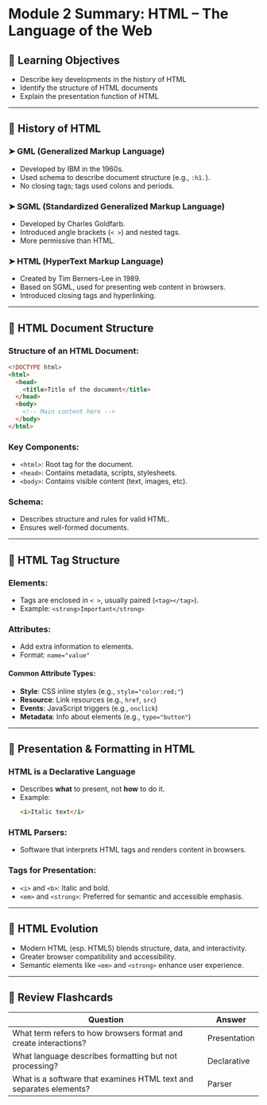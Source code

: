 # Module 2 Summary: HTML – The Language of the Web

## 🎯 Learning Objectives
- Describe key developments in the history of HTML
- Identify the structure of HTML documents
- Explain the presentation function of HTML

---

## 📜 History of HTML

### ➤ GML (Generalized Markup Language)
- Developed by IBM in the 1960s.
- Used schema to describe document structure (e.g., `:h1.`).
- No closing tags; tags used colons and periods.

### ➤ SGML (Standardized Generalized Markup Language)
- Developed by Charles Goldfarb.
- Introduced angle brackets (`< >`) and nested tags.
- More permissive than HTML.

### ➤ HTML (HyperText Markup Language)
- Created by Tim Berners-Lee in 1989.
- Based on SGML, used for presenting web content in browsers.
- Introduced closing tags and hyperlinking.

---

## 🧱 HTML Document Structure

### Structure of an HTML Document:
```html
<!DOCTYPE html>
<html>
  <head>
    <title>Title of the document</title>
  </head>
  <body>
    <!-- Main content here -->
  </body>
</html>
```

### Key Components:
- `<html>`: Root tag for the document.
- `<head>`: Contains metadata, scripts, stylesheets.
- `<body>`: Contains visible content (text, images, etc).

### Schema:
- Describes structure and rules for valid HTML.
- Ensures well-formed documents.

---

## 🔖 HTML Tag Structure

### Elements:
- Tags are enclosed in `< >`, usually paired (`<tag></tag>`).
- Example: `<strong>Important</strong>`

### Attributes:
- Add extra information to elements.
- Format: `name="value"`

#### Common Attribute Types:
- **Style**: CSS inline styles (e.g., `style="color:red;"`)
- **Resource**: Link resources (e.g., `href`, `src`)
- **Events**: JavaScript triggers (e.g., `onclick`)
- **Metadata**: Info about elements (e.g., `type="button"`)

---

## 🎨 Presentation & Formatting in HTML

### HTML is a Declarative Language
- Describes **what** to present, not **how** to do it.
- Example:
  ```html
  <i>Italic text</i>
  ```

### HTML Parsers:
- Software that interprets HTML tags and renders content in browsers.

### Tags for Presentation:
- `<i>` and `<b>`: Italic and bold.
- `<em>` and `<strong>`: Preferred for semantic and accessible emphasis.

---

## 🔄 HTML Evolution

- Modern HTML (esp. HTML5) blends structure, data, and interactivity.
- Greater browser compatibility and accessibility.
- Semantic elements like `<em>` and `<strong>` enhance user experience.

---

## 🧠 Review Flashcards

| Question | Answer |
|---------|--------|
| What term refers to how browsers format and create interactions? | Presentation |
| What language describes formatting but not processing? | Declarative |
| What is a software that examines HTML text and separates elements? | Parser |
